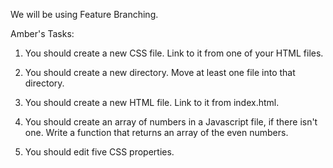 We will be using Feature Branching.

Amber's Tasks:

1) You should create a new CSS file. Link to it from one of your HTML files.

2) You should create a new directory. Move at least one file into that directory.

3) You should create a new HTML file. Link to it from index.html.

4) You should create an array of numbers in a Javascript file, if there isn't one. Write a function that returns an array of the even numbers.

5) You should edit five CSS properties.
